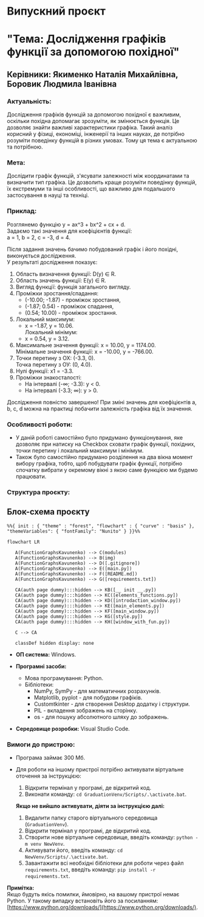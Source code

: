 # Випускний проєкт
# "Тема: Дослідження графіків функції за допомогою похідної"

## Керівники: Якименко Наталія Михайлівна, Боровик Людмила Іванівна

### Актуальність: 
Дослідження графіків функцій за допомогою похідної є важливим, оскільки похідна допомагає зрозуміти, як змінюється функція. Це дозволяє знайти важливі характеристики графіка. Такий аналіз корисний у фізиці, економіці, інженерії та інших науках, де потрібно розуміти поведінку функцій в різних умовах. Тому ця тема є актуальною та потрібною.

### Мета: 
Дослідити графік функцій, з'ясувати залежності між координатами та визначити тип графіка. Це дозволить краще розуміти поведінку функцій, їх екстремуми та інші особливості, що важливо для подальшого застосування в науці та техніці.

### Приклад: 

Розглянемо функцію y = ax^3 + bx^2 + cx + d.  
Задаємо такі значення для коефіцієнтів функції:  
a = 1, b = 2, c = -3, d = 4.  

Після задання значень бачимо побудований графік і його похідні, виконується дослідження.  
У результаті дослідження показує:  
1) Область визначення функції: D(y) ∈ R.  
2) Область значень функції: E(y) ∈ R.  
3) Вигляд функції: функція загального вигляду.  
4) Проміжки зростання/спадання:  
   - (-10.00; -1.87) - проміжок зростання,  
   - (-1.87; 0.54) - проміжок спадання,  
   - (0.54; 10.00) - проміжок зростання.  
5) Локальний максимум:  
   - х = -1.87, у = 10.06.  
   Локальний мінімум:  
   - х = 0.54, у = 3.12.  
6) Максимальне значення функції: х = 10.00, у = 1174.00.  
   Мінімальне значення функції: х = -10.00, у = -766.00.  
7) Точки перетину з ОХ: (-3.3, 0).  
   Точка перетину з ОУ: (0, 4.0).  
8) Нулі функції: х1 = -3.3.  
9) Проміжки знакосталості:  
   - На інтервалі (-∞; -3.3): y < 0.  
   - На інтервалі (-3.3; ∞): y > 0.  

Дослідження повністю завершено! При зміні значень для коефіцієнтів a, b, c, d можна на практиці побачити залежність графіка від їх значення.

### Особливості роботи: 
- У даній роботі самостійно було придумано функціонування, яке дозволяє при натиску на Checkbox сховати графік функції, похідних, точки перетину і локальний максимум і мінімум.  
- Також було самостійно придумано розділення на два вікна момент вибору графіка, тобто, щоб побудувати графік функції, потрібно спочатку вибрати у окремому вікні з якою саме функцією ми будемо працювати.  

### Структура проєкту:

## Блок-схема проєкту
```mermaid
%%{ init : { "theme" : "forest", "flowchart" : { "curve" : "basis" }, "themeVariables": { "fontFamily": "Nunito" } }}%%

flowchart LR

   A(FunctionGraphsKavunenko) --> C(modules)
   A(FunctionGraphsKavunenko) --> В(img)
   A(FunctionGraphsKavunenko) --> D([.gitignore])
   A(FunctionGraphsKavunenko) --> E([main.py])
   A(FunctionGraphsKavunenko) --> F([README.md])
   A(FunctionGraphsKavunenko) --> G([requirements.txt])

   CA(auth page dummy):::hidden --> KB([__ init __.py])
   CA(auth page dummy):::hidden --> KC([elements_functions.py])
   CA(auth page dummy):::hidden --> KD([introdaction_window.py])
   CA(auth page dummy):::hidden --> KE([main_elements.py])
   CA(auth page dummy):::hidden --> KF([main_window.py])
   CA(auth page dummy):::hidden --> KG([style.py])
   CA(auth page dummy):::hidden --> KH([window_with_fun.py])

   C --> CA

   classDef hidden display: none

```


- **ОП система:** Windows.  
- **Програмні засоби:**  
  - Мова програмування: Python.  
  - Бібліотеки:  
    - NumPy, SymPy - для математичних розрахунків.  
    - Matplotlib, pyplot - для побудови графіків.  
    - Customtkinter - для створення Desktop додатку і структури.  
    - PIL - вкладення зображень на сторінку.  
    - os - для пошуку абсолютного шляху до зображень.  

- **Середовище розробки:** Visual Studio Code.

### Вимоги до пристрою:

- Програма займає 300 Мб.  
- Для роботи на іншому пристрої потрібно активувати віртуальне оточення за інструкцією:  
  1. Відкрити термінал у програмі, де відкритий код.  
  2. Виконати команду: `cd GraduationVenv/Scripts/.\activate.bat`.  

  **Якщо не вийшло активувати, діяти за інструкцією далі:**  
  1. Видалити папку старого віртуального середовища (`GraduationVenv`).  
  2. Відкрити термінал у програмі, де відкритий код.  
  3. Створити нове віртуальне середовище, введіть команду: `python -m venv NewVenv`.  
  4. Активувати його, введіть команду: `cd NewVenv/Scripts/.\activate.bat`.  
  5. Завантажити всі необхідні бібліотеки для роботи через файл `requirements.txt`, введіть команду: `pip install -r requirements.txt`.

**Примітка:**  
Якщо будуть якісь помилки, ймовірно, на вашому пристрої немає Python. У такому випадку встановіть його за посиланням: [https://www.python.org/downloads/](https://www.python.org/downloads/).  
